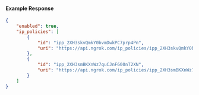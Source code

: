 <!-- Code generated for API Clients. DO NOT EDIT. -->

#### Example Response

```json
{
	"enabled": true,
	"ip_policies": [
		{
			"id": "ipp_2XH3skvQmkY0bvmDwkPC7prp4Pn",
			"uri": "https://api.ngrok.com/ip_policies/ipp_2XH3skvQmkY0bvmDwkPC7prp4Pn"
		},
		{
			"id": "ipp_2XH3smBKXnWz7quCJnF600nT2XN",
			"uri": "https://api.ngrok.com/ip_policies/ipp_2XH3smBKXnWz7quCJnF600nT2XN"
		}
	]
}
```
